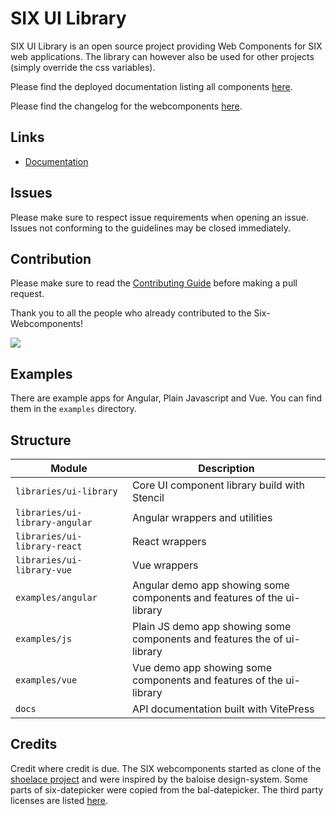 # SIX UI Library

SIX UI Library is an open source project providing Web Components for SIX web applications. The library can however also
be used for other projects (simply override the css variables).

Please find the deployed documentation listing all components [here](https://six-group.github.io/six-webcomponents/).

Please find the changelog for the webcomponents [here](docs/changelog.md).

## Links

- [Documentation](https://six-group.github.io/six-webcomponents/)

## Issues

Please make sure to respect issue requirements when opening an issue. Issues not conforming to the guidelines may be closed immediately.

## Contribution

Please make sure to read the [Contributing Guide](https://github.com/six-group/six-webcomponents/blob/main/.github/contributing.md) before making a pull request.

Thank you to all the people who already contributed to the Six-Webcomponents!

<a href="https://github.com/six-group/six-webcomponents/graphs/contributors"><img src="https://contrib.rocks/image?repo=six-group/six-webcomponents" /></a>

## Examples

There are example apps for Angular, Plain Javascript and Vue. You can find them in the `examples` directory.

## Structure

| Module                         | Description                                                              |
| ------------------------------ | ------------------------------------------------------------------------ |
| `libraries/ui-library`         | Core UI component library build with Stencil                             |
| `libraries/ui-library-angular` | Angular wrappers and utilities                                           |
| `libraries/ui-library-react`   | React wrappers                                                           |
| `libraries/ui-library-vue`     | Vue wrappers                                                             |
| `examples/angular`             | Angular demo app showing some components and features of the ui-library  |
| `examples/js`                  | Plain JS demo app showing some components and features the of ui-library |
| `examples/vue`                 | Vue demo app showing some components and features of the ui-library      |
| `docs`                         | API documentation built with VitePress                                   |

## Credits

Credit where credit is due. The SIX webcomponents started as clone of the [shoelace project](https://shoelace.style/) and were inspired by the baloise
design-system. Some parts of six-datepicker were copied from the bal-datepicker.
The third party licenses are listed [here](libraries/ui-library/third-party-licenses).
 
